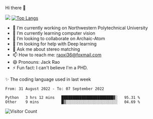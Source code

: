 Hi there 👋

![](https://github-readme-stats.vercel.app/api?username=Raohaocheng)
[![Top Langs](https://github-readme-stats.vercel.app/api/top-langs/?username=Raohaocheng&layout=compact)](https://github.com/anuraghazra/github-readme-stats)

- 🔭 I’m currently working on Northwestern Polytechnical University
- 🌱 I’m currently learning computer vision
- 👯 I’m looking to collaborate on Archaic-Atom
- 🤔 I’m looking for help with Deep learning
- 💬 Ask me about stereo matching
- 📫 How to reach me: raoxi36@foxmail.com
- 😄 Pronouns: Jack Rao
- ⚡ Fun fact: I can't believe I'm a PHD.

✨ The coding language used in last week
<!--START_SECTION:waka-->

```text
From: 31 August 2022 - To: 07 September 2022

Python   3 hrs 12 mins   ███████████████████████▓░   95.31 %
Other    9 mins          █▒░░░░░░░░░░░░░░░░░░░░░░░   04.69 %
```

<!--END_SECTION:waka-->

![Visitor Count](https://profile-counter.glitch.me/Raohaocheng/count.svg)
